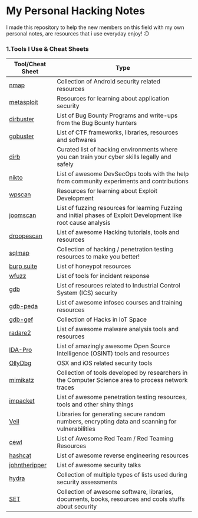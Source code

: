 # My Personal Hacking Notes
I made this repository to help the new members on this field with my own personal notes, are resources that i use everyday enjoy! :D

### 1.Tools I Use & Cheat Sheets

Tool/Cheat Sheet | Type
    ---- | ----
[nmap](https://github.com/ashishb/android-security-awesome) 			| Collection of Android security related resources
[metasploit](https://github.com/paragonie/awesome-appsec)								| Resources for learning about application security
[dirbuster](https://github.com/djadmin/awesome-bug-bounty) 						| List of Bug Bounty Programs and write-ups from the Bug Bounty hunters
[gobuster](https://github.com/apsdehal/awesome-ctf) 										| List of CTF frameworks, libraries, resources and softwares
[dirb](https://github.com/joe-shenouda/awesome-cyber-skills) | Curated list of hacking environments where you can train your cyber skills legally and safely
[nikto](https://github.com/devsecops/awesome-devsecops) 						| List of awesome DevSecOps tools with the help from community experiments and contributions
[wpscan](https://github.com/FabioBaroni/awesome-exploit-development) 	| Resources for learning about Exploit Development
[joomscan](https://github.com/secfigo/Awesome-Fuzzing) 								| List of fuzzing resources for learning Fuzzing and initial phases of Exploit Development like root cause analysis
[droopescan](https://github.com/carpedm20/awesome-hacking) 						| List of awesome Hacking tutorials, tools and resources
[sqlmap](https://github.com/vitalysim/Awesome-Hacking-Resources)          | Collection of hacking / penetration testing resources to make you better!
[burp suite](https://github.com/paralax/awesome-honeypots) 							| List of honeypot resources
[wfuzz](https://github.com/meirwah/awesome-incident-response) 			| List of tools for incident response
[gdb](https://github.com/hslatman/awesome-industrial-control-system-security)      | List of resources related to Industrial Control System (ICS) security
[gdb-peda](https://github.com/onlurking/awesome-infosec) 							| List of awesome infosec courses and training resources
[gdb-gef](https://github.com/nebgnahz/awesome-iot-hacks) 							| Collection of Hacks in IoT Space
[radare2](https://github.com/rshipp/awesome-malware-analysis) 				| List of awesome malware analysis tools and resources
[IDA-Pro](https://github.com/jivoi/awesome-osint) 									 | List of amazingly awesome Open Source Intelligence (OSINT) tools and resources
[OllyDbg](https://github.com/ashishb/osx-and-ios-security-awesome) 	| OSX and iOS related security tools
[mimikatz](https://github.com/caesar0301/awesome-pcaptools) 						| Collection of tools developed by researchers in the Computer Science area to process network traces
[impacket](https://github.com/enaqx/awesome-pentest) 								| List of awesome penetration testing resources, tools and other shiny things
[Veil](https://github.com/ziadoz/awesome-php#security) 						| Libraries for generating secure random numbers, encrypting data and scanning for vulnerabilities
[cewl](https://github.com/yeyintminthuhtut/Awesome-Red-Teaming) | List of Awesome Red Team / Red Teaming Resources
[hashcat](https://github.com/fdivrp/awesome-reversing) 						| List of awesome reverse engineering resources
[johntheripper](https://github.com/PaulSec/awesome-sec-talks) 							| List of awesome security talks
[hydra](https://github.com/danielmiessler/SecLists) 								| Collection of multiple types of lists used during security assessments
[SET](https://github.com/sbilly/awesome-security) 								| Collection of awesome software, libraries, documents, books, resources and cools stuffs about security

